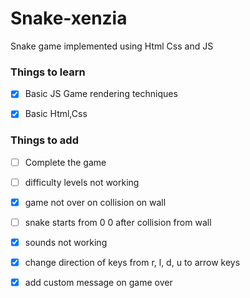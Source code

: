 # Snake-xenzia

Snake game implemented using Html Css and JS


### Things to learn
- [X] Basic JS Game rendering techniques
- [X] Basic Html,Css



### Things to add
- [ ] Complete the game
- [ ] difficulty levels not working
- [x] game not over on collision on wall
- [ ] snake starts from 0 0 after collision from wall
- [x] sounds not working
- [x] change direction of keys from r, l, d, u to arrow keys
- [x] add custom message on game over





